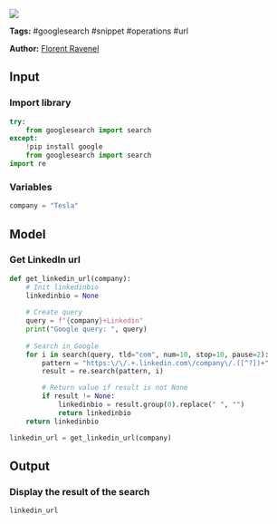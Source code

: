 <a href="https://app.naas.ai/user-redirect/naas/downloader?url=https://raw.githubusercontent.com/jupyter-naas/awesome-notebooks/master/Google%20Search/Google_Search_Get_LinkedIn_company_url_from_name.ipynb" target="_parent"><img src="https://naasai-public.s3.eu-west-3.amazonaws.com/open_in_naas.svg"/></a>

**Tags:** #googlesearch #snippet #operations #url

**Author:** [Florent Ravenel](https://www.linkedin.com/in/ACoAABCNSioBW3YZHc2lBHVG0E_TXYWitQkmwog/)

## Input

### Import library


```python
try:
    from googlesearch import search
except:
    !pip install google
    from googlesearch import search
import re
```

### Variables


```python
company = "Tesla"
```

## Model

### Get LinkedIn url


```python
def get_linkedin_url(company):
    # Init linkedinbio
    linkedinbio = None
    
    # Create query
    query = f"{company}+Linkedin"
    print("Google query: ", query)
    
    # Search in Google
    for i in search(query, tld="com", num=10, stop=10, pause=2):
        pattern = "https:\/\/.+.linkedin.com\/company\/.([^?])+"
        result = re.search(pattern, i)

        # Return value if result is not None
        if result != None:
            linkedinbio = result.group(0).replace(" ", "")
            return linkedinbio
    return linkedinbio

linkedin_url = get_linkedin_url(company)
```

## Output

### Display the result of the search


```python
linkedin_url
```
